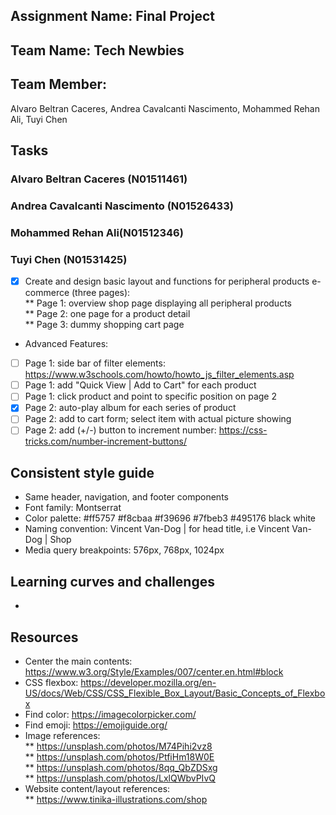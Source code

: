 ﻿## Assignment Name: Final Project

## Team Name: Tech Newbies

## Team Member:

Alvaro Beltran Caceres, Andrea Cavalcanti Nascimento, Mohammed Rehan Ali, Tuyi Chen

## Tasks

### Alvaro Beltran Caceres (N01511461)

### Andrea Cavalcanti Nascimento (N01526433)

### Mohammed Rehan Ali(N01512346)

### Tuyi Chen (N01531425)

- [X] Create and design basic layout and functions for peripheral products e-commerce (three pages): \
** Page 1: overview shop page displaying all peripheral products \
** Page 2: one page for a product detail \
** Page 3: dummy shopping cart page

- Advanced Features:
- [ ] Page 1: side bar of filter elements: https://www.w3schools.com/howto/howto_js_filter_elements.asp
- [ ] Page 1: add "Quick View | Add to Cart" for each product
- [ ] Page 1: click product and point to specific position on page 2
- [X] Page 2: auto-play album for each series of product
- [ ] Page 2: add to cart form; select item with actual picture showing
- [ ] Page 2: add (+/-) button to increment number: https://css-tricks.com/number-increment-buttons/

## Consistent style guide

- Same header, navigation, and footer components
- Font family: Montserrat
- Color palette: #ff5757 #f8cbaa #f39696 #7fbeb3 #495176 black white
- Naming convention: Vincent Van-Dog | <page name> for head title, i.e Vincent Van-Dog | Shop
- Media query breakpoints: 576px, 768px, 1024px

## Learning curves and challenges

-

## Resources

- Center the main contents: https://www.w3.org/Style/Examples/007/center.en.html#block
- CSS flexbox: https://developer.mozilla.org/en-US/docs/Web/CSS/CSS_Flexible_Box_Layout/Basic_Concepts_of_Flexbox
- Find color: https://imagecolorpicker.com/
- Find emoji: https://emojiguide.org/
- Image references: \
  ** https://unsplash.com/photos/M74Pihi2vz8 \
  ** https://unsplash.com/photos/PtfiHm18W0E \
  ** https://unsplash.com/photos/8qq_QbZDSxg \
  ** https://unsplash.com/photos/LxlQWbvPIvQ
- Website content/layout references: \
  \*\* https://www.tinika-illustrations.com/shop
